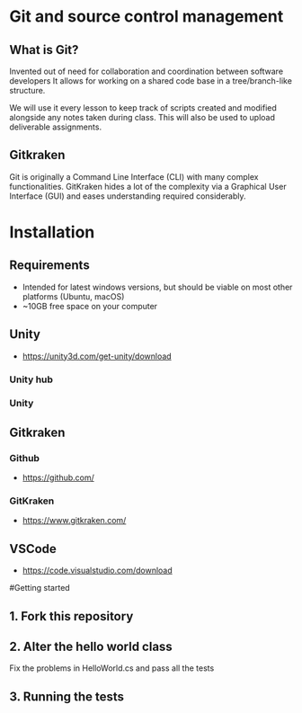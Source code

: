 # Git and source control management

## What is Git?
Invented out of need for collaboration and coordination between software developers
It allows for working on a shared code base in a tree/branch-like structure.

We will use it every lesson to keep track of scripts created and modified alongside any notes taken during class.
This will also be used to upload deliverable assignments.

## Gitkraken
Git is originally a Command Line Interface (CLI) with many complex functionalities.
GitKraken hides a lot of the complexity via a Graphical User Interface (GUI) and eases understanding required considerably.

# Installation

## Requirements

 * Intended for latest windows versions, but should be viable on most other platforms (Ubuntu, macOS)
 * ~10GB free space on your computer

## Unity

 * https://unity3d.com/get-unity/download

### Unity hub

### Unity

## Gitkraken

### Github

 * https://github.com/

### GitKraken

 * https://www.gitkraken.com/

## VSCode

 * https://code.visualstudio.com/download

#Getting started

## 1. Fork this repository

## 2. Alter the hello world class

Fix the problems in HelloWorld.cs and pass all the tests

## 3. Running the tests